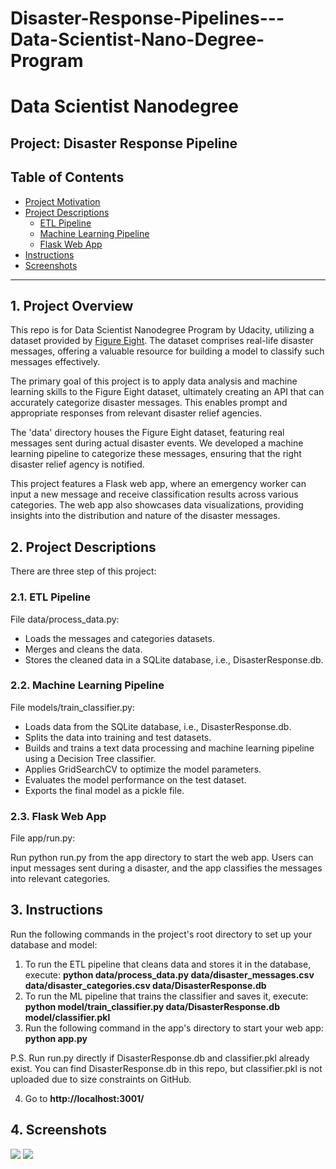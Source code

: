 # Disaster-Response-Pipelines---Data-Scientist-Nano-Degree-Program

# Data Scientist Nanodegree

## Project: Disaster Response Pipeline

## Table of Contents

- [Project Motivation](#overview)
- [Project Descriptions](#Descriptions)
  - [ETL Pipeline](#etl_pipeline)
  - [Machine Learning Pipeline](#ml_pipeline)
  - [Flask Web App](#flask)
- [Instructions](#run)
- [Screenshots](#ss)


***

<a id='overview'></a>

## 1. Project Overview

This repo is for Data Scientist Nanodegree Program by Udacity, utilizing a dataset provided by <a href="https://www.figure-eight.com/" target="_blank">Figure Eight</a>. The dataset comprises real-life disaster messages, offering a valuable resource for building a model to classify such messages effectively.

The primary goal of this project is to apply data analysis and machine learning skills to the Figure Eight dataset, ultimately creating an API that can accurately categorize disaster messages. This enables prompt and appropriate responses from relevant disaster relief agencies.

The 'data' directory houses the Figure Eight dataset, featuring real messages sent during actual disaster events. We developed a machine learning pipeline to categorize these messages, ensuring that the right disaster relief agency is notified.

This project features a Flask web app, where an emergency worker can input a new message and receive classification results across various categories. The web app also showcases data visualizations, providing insights into the distribution and nature of the disaster messages.


<a id='Descriptions'></a>

## 2. Project Descriptions

There are three step of this project:

<a id='etl_pipeline'></a>

### 2.1. ETL Pipeline

File data/process_data.py:

- Loads the messages and categories datasets.
- Merges and cleans the data.
- Stores the cleaned data in a SQLite database, i.e., DisasterResponse.db.
<a id='ml_pipeline'></a>

### 2.2. Machine Learning Pipeline

File models/train_classifier.py:

- Loads data from the SQLite database, i.e., DisasterResponse.db.
- Splits the data into training and test datasets.
- Builds and trains a text data processing and machine learning pipeline using a Decision Tree classifier.
- Applies GridSearchCV to optimize the model parameters.
- Evaluates the model performance on the test dataset.
- Exports the final model as a pickle file.
<a id='flask'></a>

### 2.3. Flask Web App

File app/run.py:

Run python run.py from the app directory to start the web app. Users can input messages sent during a disaster, and the app classifies the messages into relevant categories.

<a id='run'></a>

## 3. Instructions

Run the following commands in the project's root directory to set up your database and model:

1. To run the ETL pipeline that cleans data and stores it in the database, execute:
**python data/process_data.py data/disaster_messages.csv data/disaster_categories.csv data/DisasterResponse.db**
2. To run the ML pipeline that trains the classifier and saves it, execute:
**python model/train_classifier.py data/DisasterResponse.db model/classifier.pkl**
3. Run the following command in the app's directory to start your web app:
**python app.py**

P.S. Run run.py directly if DisasterResponse.db and classifier.pkl already exist. You can find DisasterResponse.db in this repo, but classifier.pkl is not uploaded due to size constraints on GitHub.

4. Go to **http://localhost:3001/**

<a id='ss'></a>
## 4. Screenshots

<img src="images/Image Pic1.png">

<img src="images/Image Pic2.png">
